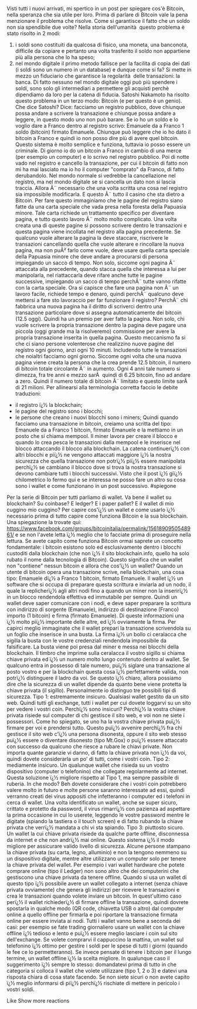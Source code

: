 Visti tutti i nuovi arrivati, mi spertico in un post per spiegare cos'è Bitcoin, nella speranza che sia utile per loro.
Prima di parlare di Bitcoin vale la pena menzionare il problema che risolve. 
Come si garantisce il fatto che un soldo non sia spendibile due volte?
Nella storia dell'umanità  questo problema è stato risolto in 2 modi:
1) i soldi sono costituiti da qualcosa di fisico, una moneta, una banconota, difficile da copiare e pertanto una volta trasferito il soldo non appartiene più alla persona che lo ha speso;
2) nel mondo digitale il primo metodo fallisce per la facilita di copia dei dati  (i soldi sono un numero in un database) e dunque come si fa? 
Si mette in mezzo un fiduciario che garantisce la regolarità  delle transazioni: la banca.
Di fatto nessuno nel mondo digitale oggi può più spendere i soldi, sono solo gli intermediari 
a permettere gli acquisti perchè dipendiamo da loro per la catena di fiducia.
Satoshi Nakamoto ha risolto questo problema in un terzo modo: Bitcoin (e per questo è un genio).
Che dice Satoshi? Dice: facciamo un registro pubblico, dove chiunque possa andare a scrivere 
la transazione e chiunque possa andare a leggere, in questo modo uno non può barare.
Se io ho un soldo e lo voglio dare a Franco dentro al registro scrivo: Emanuele da a Franco 1 soldo
 (bitcoin) firmato Emanuele.
Chiunque può leggere che io ho dato il bitcoin a Franco e quindi io non posso dire più di avere quel bitcoin.
Questo sistema è molto semplice e funziona, tuttavia io posso essere un criminale.
 Di giorno io do un bitcoin a Franco in cambio di una merce (per esempio un computer) 
 e lo scrivo nel registro pubblico. Poi di notte vado nel registro e cancello la transazione, per cui 
 il bitcoin di fatto non mi ha mai lasciato ma io ho il computer "comprato" da Franco, di fatto derubandolo.
Nel mondo normale si vedrebbe la cancellazione nel registro, ma nel mondo digitale se si cancella un dato non si lascia traccia. 
Allora Ã¨ necessario che una volta scritta una cosa nel registro sia impossibile modificarla. E questo Ã¨ 
tutto il casino che sta dietro a Bitcoin.
Per fare questo immaginiamo che le pagine del registro siano fatte da una carta speciale che vada presa nella foresta della Papuasia minore. 
Tale carta richiede un trattamento specifico per diventare pagina, e tutto questo lavoro Ã¨ molto molto complicato.
Una volta creata una di queste pagine si possono scrivere dentro le transazioni e questa pagina viene incollata nel registro alla pagina precedente.
Se qualcuno vuole alterare la pagina la deve staccare, riscrivere le transazioni cancellando quella 
che vuole alterare e rincollare la nuova pagina, ma non puÃ² farlo come vuole, deve usare quella carta speciale della Papuasia minore che deve andare a  procurarsi di persona impiegando un sacco di tempo. 
Non solo, siccome ogni pagina Ã¨ attaccata alla precedente, quando stacca quella che interessa a lui per manipolarla, nel riattaccarla deve rifare anche tutte le pagine successive, impiegando un sacco di tempo perchÃ¨ tutte vanno rifatte con la carta speciale.
Ora si capisce che fare una pagina non Ã¨ un lavoro facile, richiede tempo e denaro, quindi perchÃ¨ qualcuno deve mettersi a fare sto lavoraccio per far funzionare il registro?
PerchÃ¨ chi fabbrica una nuova pagina ha il diritto di scriverci dentro una transazione particolare 
dove si assegna automaticamente dei bitcoin (12.5 oggi).
Quindi ha un premio per aver fatto la pagina. 
Non solo, chi vuole scrivere la propria transazione dentro la pagina deve pagare una piccola
 (oggi grande ma la risolveremo) commissione per avere la propria transazione inserita in quella pagina.
Questo meccanismo fa si che ci siano persone volenterose che realizzino nuove pagine del registro ogni giorno, anzi ogni 10 minuti. Includendo tutte le transazioni che noialtri facciamo ogni giorno.
Siccome ogni volta che una nuova pagina viene creata la persona che la crea prende 12.5 bitcoin, 
il numero di bitcoin totale circolante Ã¨ in aumento. 
Ogni 4 anni tale numero si dimezza, fra tre anni e mezzo sarÃ  quindi di 6.25 bitcoin, fino ad andare a zero. 
Quindi il numero totale di bitcoin Ã¨ limitato e questo limite sarÃ  di 21 milioni.
Per allinearsi alla terminologia corretta faccio le debite traduzioni:
- il registro ï¿½ la blockchain;
- le pagine del registro sono i blocchi;
- le persone che creano i nuovi blocchi sono i miners;
Quindi quando facciamo una transazione in bitcoin, creiamo una scritta del tipo: Emanuele da a Franco 1 bitcoin, firmato Emanuele e la mettiamo in un 
posto che si chiama mempool. Il miner lavora per creare il blocco e quando lo crea pesca le transazioni dalla mempool e le inserisce nel blocco 
attaccando il blocco alla blockchain. 
La catena continuerï¿½ con altri blocchi e piï¿½ ne vengono attaccati maggiore ï¿½ la nostra sicurezza che quella transazione non potrï¿½ piï¿½ essere manipolata 
perchï¿½ se cambiano il blocco dove si trova la nostra transazione si devono cambiare tutti i blocchi successivi.
Visto che il post ï¿½ giï¿½ chilometrico lo fermo qui e se interessa ne posso fare un altro su cosa sono i wallet e come funzionano in un post successivo.
#spiegone

Per la serie di Bitcoin per tutti parliamo di wallet.
Va bene il wallet su blockchain? Su coinbase? E ledger? E i paper pallet? E il wallet di mio cuggino mio cuggino?
Per capire cos'ï¿½ un wallet e come usarlo ï¿½ necessario prima di tutto capire come funziona Bitcoin e la sua blockchain. Una spiegazione la trovate qui: https://www.facebook.com/groups/bitcoinitalia/permalink/1561890950548961/ e se non l'avete letta ï¿½ meglio che lo facciate prima di proseguire nella lettura.
Se avete capito come funziona Bitcoin ormai saprete un concetto fondamentale: i bitcoin esistono solo ed esclusivamente dentro i blocchi custoditi dalla blockchain (che non ï¿½ il sito blockchain.info, quello ha solo rubato il nome dalla tecnologia di Bitcoin).
Questo significa che un wallet non "contiene" nessun bitcoin e allora che cos'ï¿½ un wallet?
Quando un utente di bitcoin opera una transazione scrive, nella blockchain, una cosa tipo: Emanuele dï¿½ a Franco 1 bitcoin, firmato Emanuele.
Il wallet ï¿½ un software che si occupa di preparare questa scrittura e inviarla ad un nodo, il quale la replicherï¿½ agli altri nodi fino a quando un miner non la inserirï¿½ in un blocco rendendola effettiva ed immutabile per sempre.
Quindi un wallet deve saper comunicare con i nodi, e deve saper preparare la scrittura con indirizzo di sorgente (Emanuele), indirizzo di destinazione (Franco) importo (1 bitcoin) e firma (firmato Emanuele).
Di queste informazioni una ï¿½ molto piï¿½ importante delle altre, ed ï¿½ ovviamente la firma. Per capirci meglio immaginate che il wallet prepari la transazione scrivendola su un foglio che inserisce in una busta. La firma ï¿½ un bollo ci ceralacca che sigilla la busta con le vostre credenziali rendendola impossibile da falsificare. La busta viene poi presa dal miner e messa nei blocchi della blockchain.
Il timbro che imprime sulla ceralacca il vostro sigillo si chiama chiave privata ed ï¿½ un numero molto lungo contenuto dentro al wallet. Se qualcuno entra in possesso di tale numero, puï¿½ siglare una transazione al posto vostro e per la blockchain questa cosa ï¿½ perfettamente valida, non potrï¿½ distinguere il ladro da voi.
Se questo ï¿½ chiaro, allora possiamo dire che la sicurezza di un wallet dipende da quanto bene viene protetta la chiave privata (il sigillo). Personalmente io distinguo tre possibili tipi di sicurezza.
Tipo 1: estremamente insicuro. Qualsiasi wallet gestito da un sito web. Quindi tutti gli exchange, tutti i wallet per cui dovete loggarvi su un sito per vedere i vostri coin. Perchï¿½ sono insicuri? Perchï¿½ la vostra chiave privata risiede sul computer di chi gestisce il sito web, e voi non ne siete i possessori. Come ho spiegato, se uno ha la vostra chiave privata puï¿½ firmare per voi e prendersi tutto. Questo puï¿½ avvenire perchï¿½ fra chi gestisce il sito web c'ï¿½ una persona disonesta, oppure il sito web stesso puï¿½ essere o diventare disonesto (tipo Mt.Gox) o puï¿½ essere attaccato con successo da qualcuno che riesce a rubare le chiavi private. Non importa quante garanzie vi danno, di fatto la chiave privata non ï¿½ da voi, quindi dovete considerarla un po' di tutti, come i vostri coin.
Tipo 2: mediamente insicuro. Un qualunque wallet che risieda su un vostro dispositivo (computer o telefonino) che collegate regolarmente ad internet. Questa soluzione ï¿½ migliore rispetto al Tipo 1, ma sempre passibile di ruberia. In che modo? Beh dovete considerare che i vostri coin potrebbero valere molto in futuro e molte persone saranno interessate ad essi, quindi verranno creati dei virus appositi che infetteranno i computer ed i telefoni in cerca di wallet. Una volta identificato un wallet, anche se super sicuro, crittato e protetto da password, il virus rimarrï¿½ con pazienza ad aspettare la prima occasione in cui lo userete, leggendo le vostre password mentre le digitate (spiando la tastiera o il touch screen) e di fatto rubando la chiave privata che verrï¿½ mandata a chi vi sta spiando.
Tipo 3: piuttosto sicuro. Un wallet la cui chiave privata risiede da qualche parte offline, disconnessa da internet e che non andrï¿½ mai online. Questo sistema ï¿½ il modo migliore per assicurare valido livello di sicurezza. Alcune persone stampano la chiave privata (su carta, legno, alluminio) e non la tengono nemmeno su un dispositivo digitale, mentre altre utilizzano un computer solo per tenere la chiave privata del wallet. Per esempio i vari wallet hardware che potete comprare online (tipo il Ledger) non sono altro che dei computerini che gestiscono una chiave privata da tenere offline.
Quando si usa un wallet di questo tipo ï¿½ possibile avere un wallet collegato a internet (senza chiave privata ovviamente) che genera gli indirizzi per ricevere le transazioni e crea le transazioni quando volete inviare un bitcoin. In quest'ultimo caso perï¿½ il wallet richiederï¿½ di firmare offline la transazione, quindi dovrete spostarla in qualche modo (QR code, chiavetta USB o altro) dal computer online a quello offline per firmarla e poi riportare la transazione firmata online per essere inviata ai nodi.
Tutti i wallet vanno bene a seconda dei casi: per esempio se fate trading giornaliero usare un wallet con la chiave offline ï¿½ tedioso e lento e puï¿½ essere meglio lasciare i coin sul sito dell'exchange. Se volete comprarvi il cappuccino la mattina, un wallet sul telefonino ï¿½ ottimo per gestire i soldi per le spese di tutti i giorni (quando le fee ce lo permetteranno). Se invece pensate di tenere i bitcoin per il lungo termine, un wallet offline ï¿½ la scelta migliore.
In qualunque caso il suggerimento ï¿½ sempre lo stesso: domandatevi prima di tutto in che categoria si colloca il wallet che volete utilizzare (tipo 1, 2 o 3) e datevi una risposta chiara di cosa state facendo. Se non siete sicuri o non avete capito ï¿½ meglio informarsi di piï¿½ perchï¿½ rischiate di mettere in pericolo i vostri soldi.


Like
Show more reactions
